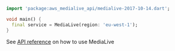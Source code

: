 ```dart
import 'package:aws_medialive_api/medialive-2017-10-14.dart';

void main() {
  final service = MediaLive(region: 'eu-west-1');
}
```

See [API reference](https://pub.dev/documentation/aws_medialive_api/latest/medialive-2017-10-14/MediaLive-class.html) on how to use MediaLive
